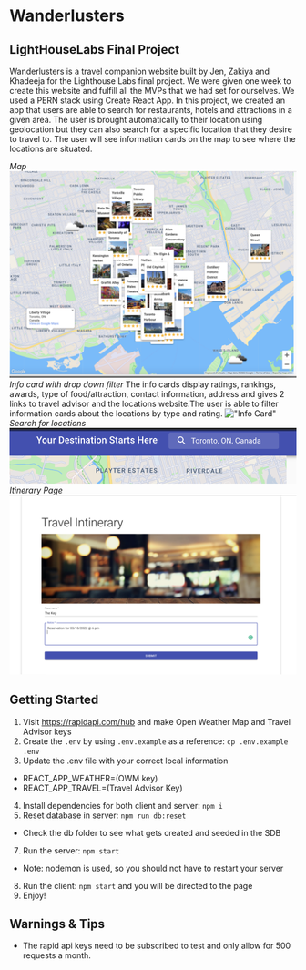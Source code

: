 # Wanderlusters
## LightHouseLabs Final Project
Wanderlusters is a travel companion website built by Jen, Zakiya and Khadeeja for the Lighthouse Labs final project.
We were given one week to create this website and fulfill all the MVPs that we had set for ourselves. We used a PERN stack using Create React App.
In this project, we created an app that users are able to search for restaurants, hotels and attractions in a given area. The user is brought automatically to their location using geolocation but they can also search for a specific location that they desire to travel to. The user will see information cards on the map to see where the locations are situated.

*Map*
!["Map"](https://github.com/jencaza33/Wanderlusters/blob/main/client/src/docs/Map.png?raw=true)
*Info card with drop down filter*
The info cards display ratings, rankings, awards, type of food/attraction, contact information, address and gives 2 links to travel advisor and the locations website.The user is able to filter information cards about the locations by type and rating. 
!["Info Card"](https://github.com/jencaza33/Wanderlusters/blob/main/client/src/docs/DropDown.png?raw=true)
*Search for locations*
!["Search Bar"](https://github.com/jencaza33/Wanderlusters/blob/main/client/src/docs/SearchBar.png?raw=true)
*Itinerary Page*
!["Itinerary"](https://github.com/jencaza33/Wanderlusters/blob/main/client/src/docs/Itinerary.png?raw=true)

## Getting Started
1. Visit https://rapidapi.com/hub and make Open Weather Map and Travel Advisor keys
2. Create the `.env` by using `.env.example` as a reference: `cp .env.example .env`
3. Update the .env file with your correct local information 
  - REACT_APP_WEATHER=(OWM key)
  - REACT_APP_TRAVEL=(Travel Advisor Key)
  
4. Install dependencies for both client and server: `npm i`
5. Reset database in server: `npm run db:reset`
  - Check the db folder to see what gets created and seeded in the SDB
7. Run the server: `npm start`
  - Note: nodemon is used, so you should not have to restart your server
8. Run the client: `npm start` and you will be directed to the page
9. Enjoy!
## Warnings & Tips
- The rapid api keys need to be subscribed to test and only allow for 500 requests a month.


